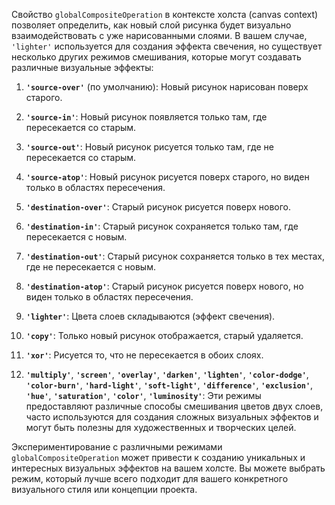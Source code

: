 Свойство `globalCompositeOperation` в контексте холста (canvas context) позволяет определить, как новый слой рисунка будет визуально взаимодействовать с уже нарисованными слоями. В вашем случае, `'lighter'` используется для создания эффекта свечения, но существует несколько других режимов смешивания, которые могут создавать различные визуальные эффекты:

1. **`'source-over'`** (по умолчанию): Новый рисунок нарисован поверх старого.

2. **`'source-in'`**: Новый рисунок появляется только там, где пересекается со старым.

3. **`'source-out'`**: Новый рисунок рисуется только там, где не пересекается со старым.

4. **`'source-atop'`**: Новый рисунок рисуется поверх старого, но виден только в областях пересечения.

5. **`'destination-over'`**: Старый рисунок рисуется поверх нового.

6. **`'destination-in'`**: Старый рисунок сохраняется только там, где пересекается с новым.

7. **`'destination-out'`**: Старый рисунок сохраняется только в тех местах, где не пересекается с новым.

8. **`'destination-atop'`**: Старый рисунок рисуется поверх нового, но виден только в областях пересечения.

9. **`'lighter'`**: Цвета слоев складываются (эффект свечения).

10. **`'copy'`**: Только новый рисунок отображается, старый удаляется.

11. **`'xor'`**: Рисуется то, что не пересекается в обоих слоях.

12. **`'multiply'`**, **`'screen'`**, **`'overlay'`**, **`'darken'`**, **`'lighten'`**, **`'color-dodge'`**, **`'color-burn'`**, **`'hard-light'`**, **`'soft-light'`**, **`'difference'`**, **`'exclusion'`**, **`'hue'`**, **`'saturation'`**, **`'color'`**, **`'luminosity'`**: Эти режимы предоставляют различные способы смешивания цветов двух слоев, часто используются для создания сложных визуальных эффектов и могут быть полезны для художественных и творческих целей.

Экспериментирование с различными режимами `globalCompositeOperation` может привести к созданию уникальных и интересных визуальных эффектов на вашем холсте. Вы можете выбрать режим, который лучше всего подходит для вашего конкретного визуального стиля или концепции проекта.

